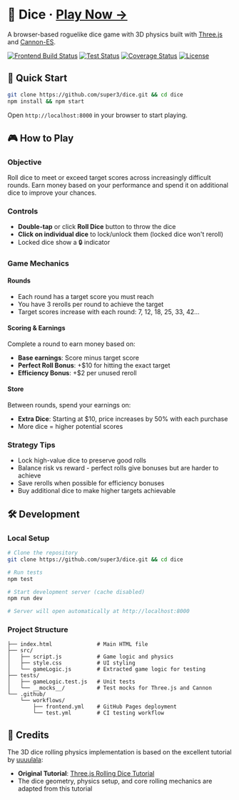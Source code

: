 # 🎲 Dice · [Play Now →](https://super3.github.io/dice/)

A browser-based roguelike dice game with 3D physics built with [Three.js](https://threejs.org) and [Cannon-ES](https://pmndrs.github.io/cannon-es/).

[![Frontend Build Status](https://img.shields.io/github/actions/workflow/status/super3/dice/frontend.yml?branch=main&label=frontend)](https://github.com/super3/dice/actions/workflows/frontend.yml)
[![Test Status](https://img.shields.io/github/actions/workflow/status/super3/dice/test.yml?branch=main&label=tests)](https://github.com/super3/dice/actions/workflows/test.yml)
[![Coverage Status](https://coveralls.io/repos/github/super3/dice/badge.svg?branch=main)](https://coveralls.io/github/super3/dice?branch=main)
[![License](https://img.shields.io/badge/license-MIT-blue.svg?label=license)](https://github.com/super3/dice/blob/main/LICENSE)

## 🚀 Quick Start
```bash
git clone https://github.com/super3/dice.git && cd dice
npm install && npm start
```

Open `http://localhost:8000` in your browser to start playing.

## 🎮 How to Play

### Objective
Roll dice to meet or exceed target scores across increasingly difficult rounds. Earn money based on your performance and spend it on additional dice to improve your chances.

### Controls
- **Double-tap** or click **Roll Dice** button to throw the dice
- **Click on individual dice** to lock/unlock them (locked dice won't reroll)
- Locked dice show a 🔒 indicator

### Game Mechanics

#### Rounds
- Each round has a target score you must reach
- You have 3 rerolls per round to achieve the target
- Target scores increase with each round: 7, 12, 18, 25, 33, 42...

#### Scoring & Earnings
Complete a round to earn money based on:
- **Base earnings**: Score minus target score
- **Perfect Roll Bonus**: +$10 for hitting the exact target
- **Efficiency Bonus**: +$2 per unused reroll

#### Store
Between rounds, spend your earnings on:
- **Extra Dice**: Starting at $10, price increases by 50% with each purchase
- More dice = higher potential scores

### Strategy Tips
- Lock high-value dice to preserve good rolls
- Balance risk vs reward - perfect rolls give bonuses but are harder to achieve
- Save rerolls when possible for efficiency bonuses
- Buy additional dice to make higher targets achievable

## 🛠️ Development

### Local Setup
```bash
# Clone the repository
git clone https://github.com/super3/dice.git && cd dice

# Run tests
npm test

# Start development server (cache disabled)
npm run dev

# Server will open automatically at http://localhost:8000
```

### Project Structure
```
├── index.html              # Main HTML file
├── src/
│   ├── script.js           # Game logic and physics
│   ├── style.css           # UI styling
│   └── gameLogic.js        # Extracted game logic for testing
├── tests/
│   ├── gameLogic.test.js   # Unit tests
│   └── __mocks__/          # Test mocks for Three.js and Cannon
└── .github/
    └── workflows/
        ├── frontend.yml    # GitHub Pages deployment
        └── test.yml        # CI testing workflow
```

## 📜 Credits

The 3D dice rolling physics implementation is based on the excellent tutorial by [uuuulala](https://github.com/uuuulala):
- **Original Tutorial**: [Three.js Rolling Dice Tutorial](https://github.com/uuuulala/Threejs-rolling-dice-tutorial/)
- The dice geometry, physics setup, and core rolling mechanics are adapted from this tutorial